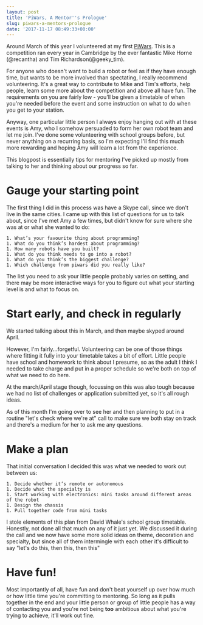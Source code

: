 ```yaml
---
layout: post
title: 'PiWars, A Mentor''s Prologue'
slug: piwars-a-mentors-prologue
date: '2017-11-17 08:49:33+00:00'
---
```


Around March of this year I volunteered at my first [PiWars](https://piwars.org). This is a competition ran every year in Cambridge by the ever fantastic Mike Horne (@recantha) and Tim Richardson(@geeky_tim). 

For anyone who doesn't want to build a robot or feel as if they have enough time, but wants to be more involved than spectating, I really recommend volunteering. It's a great way to contribute to Mike and Tim's efforts, help people, learn some more about the competition and above all have fun. The requirements on you are fairly low - you'll be given a timetable of when you're needed before the event and some instruction on what to do when you get to your station.

Anyway, one particular little person I always enjoy hanging out with at these events is Amy, who I somehow persuaded to form her own robot team and let me join. I've done some volunteering with school groups before, but never anything on a recurring basis, so I'm expecting I'll find this much more rewarding and hoping Amy will learn a lot from the experience.

This blogpost is essentially tips for mentoring I've picked up mostly from talking to her and thinking about our progress so far. 

# Gauge your starting point
The first thing I did in this process was have a Skype call, since we don't live in the same cities. I came up with this list of questions for us to talk about, since I've met Amy a few times, but didn't know for sure where she was at or what she wanted to do:
```
1. What’s your favourite thing about programming?
1. What do you think’s hardest about programming?
1. How many robots have you built?
1. What do you think needs to go into a robot?
1. What do you think’s the biggest challenge?
1. Which challenge from piwars did you really like?
```

The list you need to ask your little people probably varies on setting, and there may be more interactive ways for you to figure out what your starting level is and what to focus on. 

# Start early, and check in regularly
We started talking about this in March, and then maybe skyped around April. 

However, I'm fairly...forgetful. Volunteering can be one of those things where fitting it fully into your timetable takes a bit of effort. Little people have school and homework to think about I presume, so as the adult I think I needed to take charge and put in a proper schedule so we're both on top of what we need to do here. 

At the march/April stage though, focussing on this was also tough because we had no list of challenges or application submitted yet, so it's all rough ideas.

As of this month I'm going over to see her and then planning to put in a routine "let's check where we're at" call to make sure we both stay on track and there's a medium for her to ask me any questions. 

# Make a plan

That initial conversation I decided this was what we needed to work out between us:

```
1. Decide whether it’s remote or autonomous
1. Decide what the specialty is 
1. Start working with electronics: mini tasks around different areas of the robot
1. Design the chassis
1. Pull together code from mini tasks
```

I stole elements of this plan from David Whale's school group timetable. Honestly, not done all that much on any of it just yet. We discussed it during the call and we now have some more solid ideas on theme, decoration and specialty, but since all of them intermingle with each other it's difficult to say "let's do this, then this, then this"

# Have fun!
Most importantly of all, have fun and don't beat yourself up over how much or how little time you're committing to mentoring. So long as it pulls together in the end and your little person or group of little people has a way of contacting you and you're not being **too** ambitious about what you're trying to achieve, it'll work out fine.
